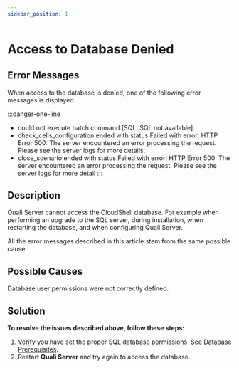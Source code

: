 ```yaml
---
sidebar_position: 1
---
```


# Access to Database Denied

## Error Messages

When access to the database is denied, one of the following error messages is displayed.

:::danger-one-line
- could not execute batch command.\[SQL: SQL not available\]
- check\_cells\_configuration ended with status Failed with error: HTTP Error 500: The server encountered an error processing the request. Please see the server logs for more details.
- close\_scenario ended with status Failed with error: HTTP Error 500: The server encountered an error processing the request. Please see the server logs for more detail
:::

## Description

Quali Server cannot access the CloudShell database. For example when performing an upgrade to the SQL server, during installation, when restarting the database, and when configuring Quali Server.

All the error messages described in this article stem from the same possible cause.

## Possible Causes

Database user permissions were not correctly defined.

## Solution

**To resolve the issues described above, follow these steps:**

1. Verify you have set the proper SQL database permissions. See [Database Prerequisites](../../install-configure/cs-system-requirements/database-prereq.md).
2. Restart **Quali Server** and try again to access the database.
